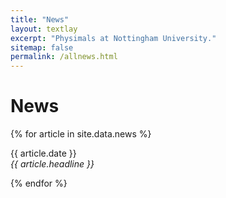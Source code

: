 ```yaml
---
title: "News"
layout: textlay
excerpt: "Physimals at Nottingham University."
sitemap: false
permalink: /allnews.html
---
```


# News

{% for article in site.data.news %}
<p>{{ article.date }} <br>
<em>{{ article.headline }}</em></p>
{% endfor %}

<p> &nbsp; </p>
